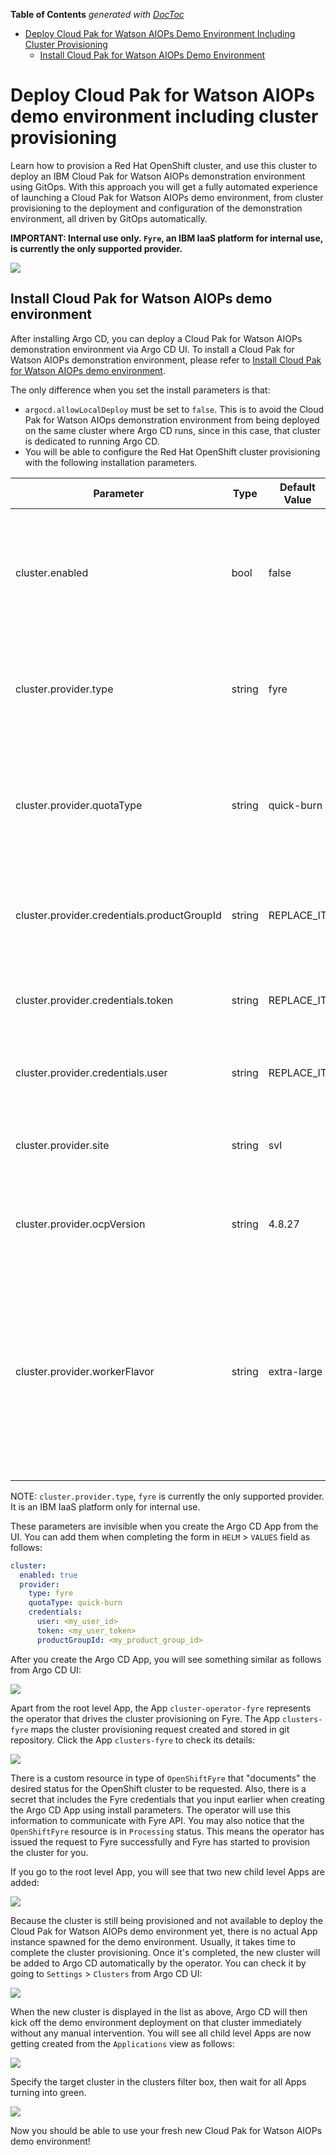 <!-- START doctoc generated TOC please keep comment here to allow auto update -->
<!-- DON'T EDIT THIS SECTION, INSTEAD RE-RUN doctoc TO UPDATE -->
**Table of Contents**  *generated with [DocToc](https://github.com/thlorenz/doctoc)*

- [Deploy Cloud Pak for Watson AIOPs Demo Environment Including Cluster Provisioning](#deploy-cp4waiops-demo-environment-including-cluster-provisioning)
  - [Install Cloud Pak for Watson AIOPs Demo Environment](#install-cp4waiops-demo-environment)

<!-- END doctoc generated TOC please keep comment here to allow auto update -->

# Deploy Cloud Pak for Watson AIOPs demo environment including cluster provisioning

Learn how to provision a Red Hat OpenShift cluster, and use this cluster to deploy an IBM Cloud Pak for Watson AIOPs demonstration environment using GitOps. With this approach you will get a fully automated experience of launching a Cloud Pak for Watson AIOPs demo environment, from cluster provisioning to the deployment and configuration of the demonstration environment, all driven by GitOps automatically.

**IMPORTANT: Internal use only. `Fyre`, an IBM IaaS platform for internal use, is currently the only supported provider.**

![](images/16-architecture-provision-cluster.png)

## Install Cloud Pak for Watson AIOPs demo environment

After installing Argo CD, you can deploy a Cloud Pak for Watson AIOPs demonstration environment via Argo CD UI. To install a Cloud Pak for Watson AIOPs demonstration environment, please refer to [Install Cloud Pak for Watson AIOPs demo environment](#install-cp4waiops-demo-environment).

The only difference when you set the install parameters is that:

- `argocd.allowLocalDeploy` must be set to `false`. This is to avoid the Cloud Pak for Watson AIOps demonstration environment from being deployed on the same cluster where Argo CD runs, since in this case, that cluster is dedicated to running Argo CD.
- You will be able to configure the Red Hat OpenShift cluster provisioning with the following installation parameters.

| Parameter                                   | Type   | Default Value | Description 
| ------------------------------------------- |--------|---------------|-----------------------------------
| cluster.enabled                             | bool   | false         | Specify whether or not to provision a cluster before install Cloud Pak for Watson AIOPs.
| cluster.provider.type                       | string | fyre          | The supported provider to provision cluster, valid values include: fyre.
| cluster.provider.quotaType                  | string | quick-burn    | The supported quota type to provision cluster, valid values include: quick-burn, ocp-plus.
| cluster.provider.credentials.productGroupId | string | REPLACE_IT    | Fyre product group id required when calling Fyre API.
| cluster.provider.credentials.token          | string | REPLACE_IT    | Fyre user token required when calling Fyre API.
| cluster.provider.credentials.user           | string | REPLACE_IT    | Fyre user id required when calling Fyre API.
| cluster.provider.site           | string | svl   | Fyre site required when calling Fyre API, ocp-plus only.
| cluster.provider.ocpVersion           | string | 4.8.27    | OCP Version required when calling Fyre API.
| cluster.provider.workerFlavor           | string | extra-large    | The supported size to provision cluster, valid values include: extra-large, large. extra-large requests 6 worker nodes, large requests 3 worker nodes.

NOTE: `cluster.provider.type`, `fyre` is currently the only supported provider. It is an IBM IaaS platform only for internal use.

These parameters are invisible when you create the Argo CD App from the UI. You can add them when completing the form in `HELM` > `VALUES` field as follows:

```yaml
cluster:
  enabled: true
  provider:
    type: fyre
    quotaType: quick-burn
    credentials:
      user: <my_user_id>
      token: <my_user_token>
      productGroupId: <my_product_group_id>
```

After you create the Argo CD App, you will see something similar as follows from Argo CD UI:

![](images/17-apps-provision-cluster.png)

Apart from the root level App, the App `cluster-operator-fyre` represents the operator that drives the cluster provisioning on Fyre. The App `clusters-fyre` maps the cluster provisioning request created and stored in git repository. Click the App `clusters-fyre` to check its details:

![](images/18-cluster-provision-request.png)

There is a custom resource in type of `OpenShiftFyre` that "documents" the desired status for the OpenShift cluster to be requested. Also, there is a secret that includes the Fyre credentials that you input earlier when creating the Argo CD App using install parameters. The operator will use this information to communicate with Fyre API. You may also notice that the `OpenShiftFyre` resource is in `Processing` status. This means the operator has issued the request to Fyre successfully and Fyre has started to provision the cluster for you.

If you go to the root level App, you will see that two new child level Apps are added:

![](images/19-appsets-cluster-provision.png)

Because the cluster is still being provisioned and not available to deploy the Cloud Pak for Watson AIOPs demo environment yet, there is no actual App instance spawned for the demo environment. Usually, it takes time to complete the cluster provisioning. Once it's completed, the new cluster will be added to Argo CD automatically by the operator. You can check it by going to `Settings` > `Clusters` from Argo CD UI:

![](images/20-cluster-auto-added.png)

When the new cluster is displayed in the list as above, Argo CD will then kick off the demo environment deployment on that cluster immediately without any manual intervention. You will see all child level Apps are now getting created from the `Applications` view as follows:

![](images/21-deploy-appsets.png)

Specify the target cluster in the clusters filter box, then wait for all Apps turning into green.

![](images/22-install-complete.png)

Now you should be able to use your fresh new Cloud Pak for Watson AIOPs demo environment!
